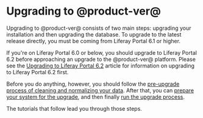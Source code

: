# Upgrading to @product-ver@ [](id=upgrading-to-liferay-71)

Upgrading to @product-ver@ consists of two main steps: upgrading your
installation and then upgrading the database. To upgrade to the latest release
directly, you must be coming from Liferay Portal 6.1 or higher.

If you're on Liferay Portal 6.0 or below, you should upgrade to Liferay Portal
6.2 before approaching an upgrade to the @product-ver@ platform. Please see the
[Upgrading to Liferay Portal 6.2](/discover/deployment/-/knowledge_base/6-2/upgrading-liferay)
article for information on upgrading to Liferay Portal 6.2 first.

Before you do anything, however, you should follow the
[pre-upgrade process of cleaning and normalizing your data](/discover/deployment/-/knowledge_base/7-1/pre-upgrade-speed-up-the-process).
After that, you can
[prepare your system for the upgrade](/discover/deployment/-/knowledge_base/7-1/preparing-an-upgrade-to-liferay-7),
and then finally
[run the upgrade process](/discover/deployment/-/knowledge_base/7-1/running-the-upgrade-process). 

The tutorials that follow lead you through those steps. 
